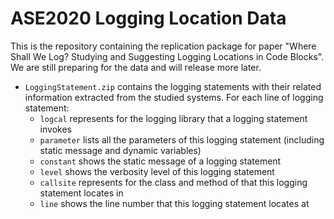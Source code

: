 # ASE2020 Logging Location Data

This is the repository containing the replication package for paper "Where Shall We Log? Studying and Suggesting Logging Locations in Code Blocks". We are still preparing for the data and will release more later.

- `LoggingStatement.zip` contains the logging statements with their related information extracted from the studied systems. For each line of logging statement:
    - `logcal` represents for the logging library that a logging statement invokes
    - `parameter` lists all the parameters of this logging statement (including static message and dynamic variables)
    - `constant` shows the static message of a logging statement
    - `level` shows the verbosity level of this logging statement
    - `callsite` represents for the class and method of that this logging statement locates in
    - `line` shows the line number that this logging statement locates at
